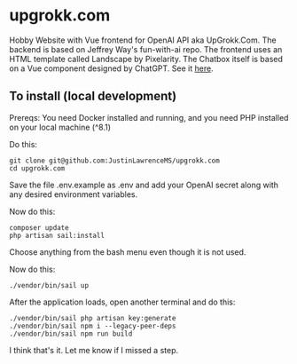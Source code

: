 # upgrokk.com

Hobby Website with Vue frontend for OpenAI API aka UpGrokk.Com.  The backend is based on Jeffrey Way's fun-with-ai repo.  The frontend uses an HTML template called Landscape by Pixelarity.  The Chatbox itself is based on a Vue component designed by ChatGPT.  See it <a target="_blank" href="https://upgrokk.com">here</a>.
## To install (local development)

Prereqs: You need Docker installed and running, and you need PHP installed on your local machine (^8.1)

Do this:
```
git clone git@github.com:JustinLawrenceMS/upgrokk.com
cd upgrokk.com
```
Save the file .env.example as .env and add your OpenAI secret along with any desired environment variables.

Now do this:
```
composer update
php artisan sail:install
```

Choose anything from the bash menu even though it is not used.

Now do this:

```
./vendor/bin/sail up
```

After the application loads, open another terminal and do this:
```
./vendor/bin/sail php artisan key:generate
./vendor/bin/sail npm i --legacy-peer-deps
./vendor/bin/sail npm run build
```

I think that's it.  Let me know if I missed a step.
